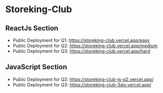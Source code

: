 # Storeking-Club

## ReactJs Section

- Public Deployment for Q1: https://storeking-club.vercel.app/easy
- Public Deployment for Q2: https://storeking-club.vercel.app/medium
- Public Deployment for Q3: https://storeking-club.vercel.app/hard


## JavaScript Section

- Public Deployment for Q2: https://storeking-club-js-q2.vercel.app/
- Public Deployment for Q3: https://storeking-club-3ajv.vercel.app/
